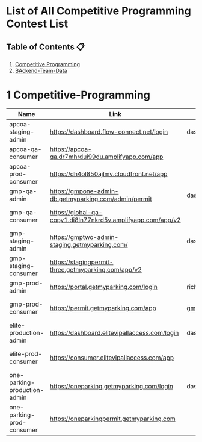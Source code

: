 # List of All Competitive Programming Contest List

## Table of Contents :clipboard:
1.  [Competitive Programming](#1-Competitive-Programming)
2.  [BAckend-Team-Data](#2-Backend-Team-Data)

# 1 Competitive-Programming

Name |Link | login-id| login-pass | card details
--- | --- | --- | --- | -----------
apcoa-staging-admin | https://dashboard.flow-connect.net/login | dashboard_user | Gmp1234! | 
apcoa-qa-consumer | https://apcoa-qa.dr7mhrdui99du.amplifyapp.com/app | | | Card 
apcoa-prod-consumer | https://dh4ol850ajlmv.cloudfront.net/app | | | Cardno-4111111111111111 exp date-any
gmp-qa-admin|https://gmpone-admin-db.getmyparking.com/admin/permit | dashboard_user | dashboard_user | 
gmp-qa-consumer|https://global-qa-copy1.di8ln77nkrd5v.amplifyapp.com/app/v2 | | |  Card no-4111111111111111 exp date-any
gmp-staging-admin|https://gmptwo-admin-staging.getmyparking.com/ | dashboard_user | dashboard_user | 
gmp-staging-consumer|https://stagingpermit-three.getmyparking.com/app/v2 | | |  Card no-4111111111111111 exp date-any
gmp-prod-admin | https://portal.getmyparking.com/login | richa/sudeshna  | GMPgmp@02
gmp-prod-consumer | https://permit.getmyparking.com/app |gmp.prod.testing@yopmail.com | testing| Card no-4111111111111111 exp date-any
elite-production-admin|https://dashboard.elitevipallaccess.com/login |dashboard_user |02tvzzD6p25n@ |
elite-prod-consumer | https://consumer.elitevipallaccess.com/app | | | Card no-4111111111111111 exp date-any
one-parking-production-admin|https://oneparking.getmyparking.com/login |dashboard_user |GMP@1234 |
one-parking-prod-consumer | https://oneparkingpermit.getmyparking.com | | | 

